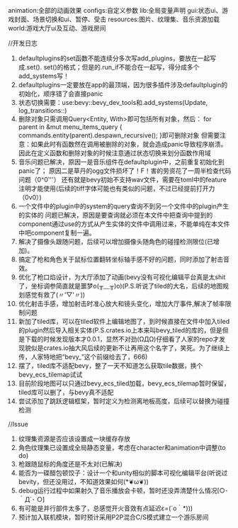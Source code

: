 animation:全部的动画效果
configs:自定义参数
lib:全局变量声明
gui:状态ui、游戏封面、场景切换和ui、暂停、受击
resources:图片、纹理集、音乐资源加载
world:游戏大厅ui及互动、游戏房间

//开发日志
1.  defaultplugins的set函数不能连续分多次写add_plugins，要放在一起写成.set(). set()的格式；但是的.run_if不能合在一起写，得分成多个add_systems写！
2.  defaultplugins一定要放在app的最顶端，因为很多插件涉及defaultplugin的初始化，顺序错了会直接panic
3.  状态切换需要：use:bevy::bevy_dev_tools和.add_systems(Update, log_transitions::<GameState>)
4.  删除对象只需调用Query<Entity, With<Sprite>>即可包括所有对象，然后：
    for parent in &mut menu_items_query {
        commands.entity(parent).despawn_recursive();
    }即可删除对象
    但需要注意：如果此时有函数然在调用被删除的对象，就会造成panic导致程序崩溃。
    因此在定义函数和删除对象的时候注意通过状态切换来划分函数作用域
5. 音乐问题已解决，原因一是音乐组件在defaultplugin中，之前重复初始化到panic了；
    原因二是草丹的ogg文件损坏了！F！害的劳资花了一周半检查代码问题（0^0'''）
    还有就是bevy初始不支持wav文件，需要在toml中的feature注明才能使用(后续的tiff字体可能也有类似的问题，不过已经提前打开力（0v0）)
6. 一个文件中的plugin中的system的query查询不到另一个文件中的plugin产生的实体的 问题已解决，原因是要查询就必须在本文件中把查询中提到的component通过use的方式从产生实体的文件中调用过来，不能单纯在本文件中吧component复制一遍。
7. 解决了摄像头跟随问题，后续可以增加摄像头随角色的碰撞检测限位(已增加)。
8. 搞定了枪和角色关于鼠标位置翻转坐标轴手感不好的问题，同时添加了射击音效。
9. 优化了枪口焰设计，为大厅添加了动画(bevy没有可视化编辑平台真是太shit了，坐标调参简直就是噩梦o(╥﹏╥)o)(P.S.听说了tiled的大名，后续的地图规划感觉有救了(〃'▽'〃))
10. 优化射击手感，增加射击时准心放大和镜头变化，增加大厅事件,解决了帧率限制问题
11. 新加了tiled库，可以在tiled软件上编辑地图了，到时候直接在文件中加入tiled的plugin然后导入相关实体(P.S.crates.io上本来叫bevy_tiled的库的，但是但是下载的时候发现版本才0.0.1，显然不对劲(ΩДΩ)仔细看了人家的repo才发现貌似是crates.io抽大风后续的更新不让再用这个名字了，笑死。为了继续上传，人家特地把“bevy_”这个前缀给去了，666)
12. 摆了，tiled库不适配bevy，整了一天不知道怎么获取tile数据，换个bevy_ecs_tilemap试试
13. 目前阶段地图可以只通过bevy_ecs_tiled加载，bevy_ecs_tilemap暂时保留，tiled库可以删了，与bevy真不适配
14. 尝试添加了跳跃逻辑框架，暂时定义为检测离地板高度，后续可以替换为碰撞检测

//Issue
1. 纹理集资源是否应该设置成一块缓存存放
2. 角色纹理集已设置成全局静态变量，考虑在character和animation中调整(to do)
3. 枪跟随鼠标的角度还是不太对(已解决)
4. 能否为一碟醋包顿饺子：设计一个和unity相似的脚本可视化编辑平台(听说过bevity，但还没用过，不知道效果如何(*❦ω❦))
5. debug运行过程中如果射久了音乐播放会卡顿，暂时还没弄清楚什么情况[○･｀Д´･ ○]
6. 有可能是并行部件太多了，总感觉开火音效有点延迟ε=(´ο｀*)))
7. 预计加入联机模块，暂时预计采用P2P混合C/S模式建立一个游乐房间